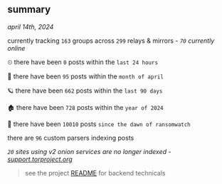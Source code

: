 
## summary
_april 14th, 2024_

currently tracking `163` groups across `299` relays & mirrors - _`70` currently online_

⏲ there have been `0` posts within the `last 24 hours`

🦈 there have been `95` posts within the `month of april`

🪐 there have been `662` posts within the `last 90 days`

🏚 there have been `728` posts within the `year of 2024`

🦕 there have been `10010` posts `since the dawn of ransomwatch`

there are `96` custom parsers indexing posts

_`20` sites using v2 onion services are no longer indexed - [support.torproject.org](https://support.torproject.org/onionservices/v2-deprecation/)_

> see the project [README](https://github.com/joshhighet/ransomwatch#ransomwatch--) for backend technicals
